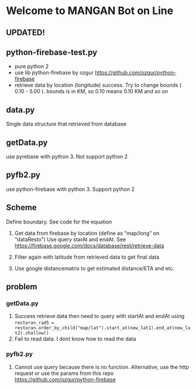 # Welcome to MANGAN Bot on Line

## UPDATED!
## python-firebase-test.py
- pure python 2
- use lib python-firebase by ozgur https://github.com/ozgur/python-firebase
- retrieve data by location (longitude) success. Try to change bounds ( 0.10 - 5.00 ). bounds is in KM, so 0.10 means 0.10 KM and so on

## data.py
Single data structure that retrieved from database


## getData.py
use pyrebase with python 3. Not support python 2

## pyfb2.py
use python-firebase with python 3. Support python 2

## Scheme
Define boundary. See code for the equation

1. Get data from firebase by location (define as "map/long" on "dataResto")
	Use query starAt and endAt. See https://firebase.google.com/docs/database/rest/retrieve-data

2. Filter again with latitude from retrieved data to get final data

3. Use google distancematrix to get estimated distance/ETA and etc.

## problem
### getData.py
1. Success retrieve data then need to query with startAt and endAt using
`restoran_rad5 = restoran.order_by_child("map/lat").start_at(new_lat1).end_at(new_lat2).shallow()`
2. Fail to read data. I dont know how to read the data

### pyfb2.py
1. Cannot use query because there is no function. Alternative, use the http request or use the params from this repo https://github.com/ozgur/python-firebase

